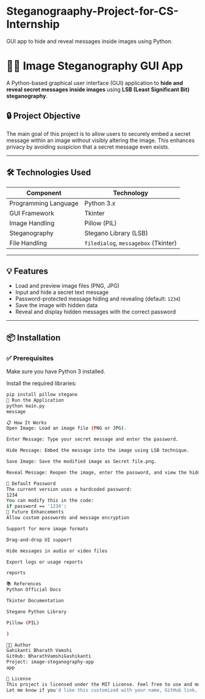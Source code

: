 # Steganograaphy-Project-for-CS-Internship
GUI app to hide and reveal messages inside images using Python.
# 🕵️‍♂️ Image Steganography GUI App

A Python-based graphical user interface (GUI) application to **hide and reveal secret messages inside images** using **LSB (Least Significant Bit) steganography**.

## 🔒 Project Objective

The main goal of this project is to allow users to securely embed a secret message within an image without visibly altering the image. This enhances privacy by avoiding suspicion that a secret message even exists.

---

## 🛠️ Technologies Used

| Component           | Technology             |
|---------------------|------------------------|
| Programming Language| Python 3.x             |
| GUI Framework       | Tkinter                |
| Image Handling      | Pillow (PIL)           |
| Steganography       | Stegano Library (LSB)  |
| File Handling       | `filedialog`, `messagebox` (Tkinter) |

---

## 💡 Features

- Load and preview image files (PNG, JPG)
- Input and hide a secret text message
- Password-protected message hiding and revealing (default: `1234`)
- Save the image with hidden data
- Reveal and display hidden messages with the correct password

---

## 📦 Installation

### ✅ Prerequisites

Make sure you have Python 3 installed.

Install the required libraries:

```bash
pip install pillow stegano
🔧 Run the Application
python main.py
message

📋 How It Works
Open Image: Load an image file (PNG or JPG).

Enter Message: Type your secret message and enter the password.

Hide Message: Embed the message into the image using LSB technique.

Save Image: Save the modified image as Secret file.png.

Reveal Message: Reopen the image, enter the password, and view the hidden message

🔐 Default Password
The current version uses a hardcoded password:
1234
You can modify this in the code:
if password == '1234':
🚀 Future Enhancements
Allow custom passwords and message encryption

Support for more image formats

Drag-and-drop UI support

Hide messages in audio or video files

Export logs or usage reports

reports

📚 References
Python Official Docs

Tkinter Documentation

Stegano Python Library

Pillow (PIL)

)

🧑‍💻 Author
Gahikanti Bharath Vamshi
GitHub: BharathVamshiGashikanti
Project: image-steganography-app
app

📜 License
This project is licensed under the MIT License. Feel free to use and modify it for educational or personal purposes.
Let me know if you'd like this customized with your name, GitHub link, or if you want it as a downloadable file.


